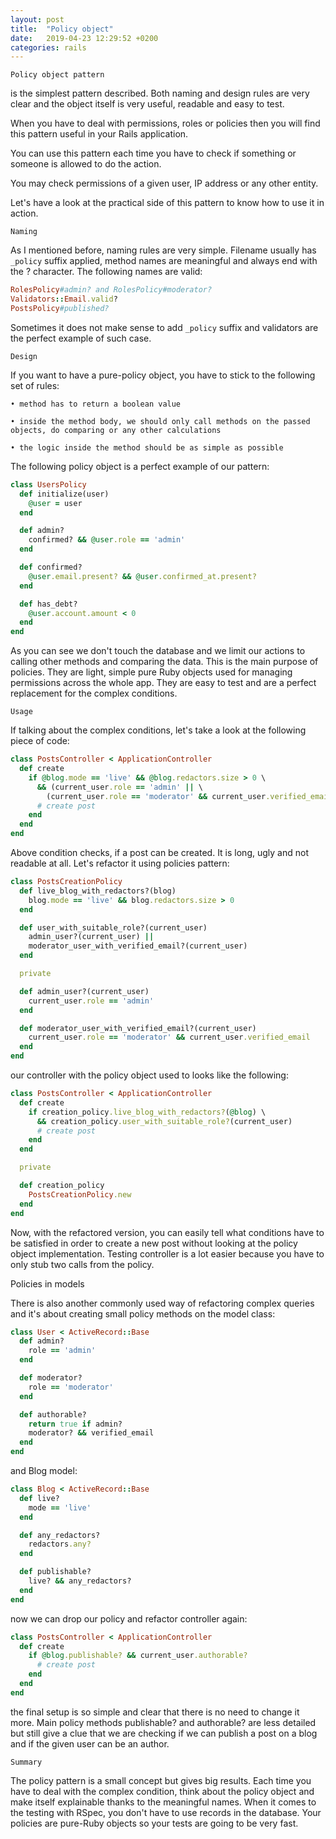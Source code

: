 ```yaml
---
layout: post
title:  "Policy object"
date:   2019-04-23 12:29:52 +0200
categories: rails
---
```


`Policy object pattern`

is the simplest pattern described. Both naming and design rules are very clear and the object itself is very useful, readable and easy to test.

When you have to deal with permissions, roles or policies then you will find this pattern useful in your Rails application.

You can use this pattern each time you have to check if something or someone is allowed to do the action.

You may check permissions of a given user, IP address or any other entity.

Let's have a look at the practical side of this pattern to know how to use it in action.

`Naming`

As I mentioned before, naming rules are very simple. Filename usually has `_policy` suffix applied,
method names are meaningful and always end with the ? character. The following names are valid:

```ruby
RolesPolicy#admin? and RolesPolicy#moderator?
Validators::Email.valid?
PostsPolicy#published?
```

Sometimes it does not make sense to add `_policy` suffix and validators are the perfect example of
such case.

`Design`

If you want to have a pure-policy object, you have to stick to the following set of rules:

`• method has to return a boolean value`

`• inside the method body, we should only call methods on the passed objects, do comparing or any
other calculations`

`• the logic inside the method should be as simple as possible`

The following policy object is a perfect example of our pattern:

```ruby
class UsersPolicy
  def initialize(user)
    @user = user
  end

  def admin?
    confirmed? && @user.role == 'admin'
  end

  def confirmed?
    @user.email.present? && @user.confirmed_at.present?
  end

  def has_debt?
    @user.account.amount < 0
  end
end
```

As you can see we don't touch the database and we limit our actions to calling other methods and
comparing the data. This is the main purpose of policies. They are light, simple pure Ruby objects
used for managing permissions across the whole app. They are easy to test and are a perfect
replacement for the complex conditions.

`Usage`

If talking about the complex conditions, let's take a look at the following piece of code:

```ruby
class PostsController < ApplicationController
  def create
    if @blog.mode == 'live' && @blog.redactors.size > 0 \
      && (current_user.role == 'admin' || \
        (current_user.role == 'moderator' && current_user.verified_email))
      # create post
    end
  end
end
```

Above condition checks, if a post can be created. It is long, ugly and not readable at all. Let's refactor
it using policies pattern:

```ruby
class PostsCreationPolicy
  def live_blog_with_redactors?(blog)
    blog.mode == 'live' && blog.redactors.size > 0
  end

  def user_with_suitable_role?(current_user)
    admin_user?(current_user) ||
    moderator_user_with_verified_email?(current_user)
  end

  private

  def admin_user?(current_user)
    current_user.role == 'admin'
  end

  def moderator_user_with_verified_email?(current_user)
    current_user.role == 'moderator' && current_user.verified_email
  end
end
```
our controller with the policy object used to looks like the following:

```ruby
class PostsController < ApplicationController
  def create
    if creation_policy.live_blog_with_redactors?(@blog) \
      && creation_policy.user_with_suitable_role?(current_user)
      # create post
    end
  end

  private

  def creation_policy
    PostsCreationPolicy.new
  end
end
```
Now, with the refactored version, you can easily tell what conditions have to be satisfied in order to
create a new post without looking at the policy object implementation. Testing controller is a lot easier
because you have to only stub two calls from the policy.

Policies in models

There is also another commonly used way of refactoring complex queries and it's about creating
small policy methods on the model class:

```ruby
class User < ActiveRecord::Base
  def admin?
    role == 'admin'
  end

  def moderator?
    role == 'moderator'
  end

  def authorable?
    return true if admin?
    moderator? && verified_email
  end
end
```

and Blog model:

```ruby
class Blog < ActiveRecord::Base
  def live?
    mode == 'live'
  end

  def any_redactors?
    redactors.any?
  end

  def publishable?
    live? && any_redactors?
  end
end
```

now we can drop our policy and refactor controller again:

```ruby
class PostsController < ApplicationController
  def create
    if @blog.publishable? && current_user.authorable?
      # create post
    end
  end
end
```
the final setup is so simple and clear that there is no need to change it more. Main policy methods publishable? and authorable? are less detailed but still give a clue that we are checking if we can
publish a post on a blog and if the given user can be an author.

`Summary`

The policy pattern is a small concept but gives big results. Each time you have to deal with the
complex condition, think about the policy object and make itself explainable thanks to the meaningful
names. When it comes to the testing with RSpec, you don't have to use records in the database. Your
policies are pure-Ruby objects so your tests are going to be very fast.
